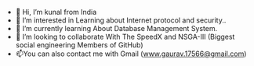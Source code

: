 - 👋 Hi, I’m kunal from India
- 👀 I’m interested in  Learning about Internet protocol and security..
- 🌱 I’m currently learning  About Database Management System.
- 💞️ I’m looking to collaborate With The SpeedX and NSGA-III (Biggest social engineering Members of GitHub)
- 📫You can also contact me with Gmail (www.gaurav.17566@gmail.com)

<!---
Uw6x6xyUjshe/Uw6x6xyUjshe is a ✨ special ✨ repository because its `README.md` (this file) appears on your GitHub profile.
You can click the Preview link to take a look at your changes.
--->

